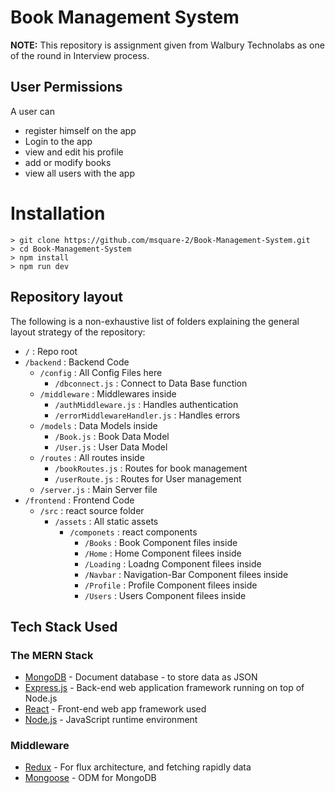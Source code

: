 # Book Management System

**NOTE:** This repository is assignment given from Walbury Technolabs as one of the round in Interview process.

## User Permissions

A user can

* register himself on the app
* Login to the app
* view and edit his profile
* add or modify books
* view all users with the app

# Installation
```
> git clone https://github.com/msquare-2/Book-Management-System.git
> cd Book-Management-System
> npm install
> npm run dev
```

## Repository layout

The following is a non-exhaustive list of folders explaining the general layout strategy of the repository:

* `/` : Repo root
* `/backend` : Backend Code
    * `/config`  :  All Config Files here
        * `/dbconnect.js`  :  Connect to Data Base function
    * `/middleware`  :  Middlewares inside
        * `/authMiddleware.js`  :  Handles authentication
        * `/errorMiddlewareHandler.js`  :  Handles errors
    * `/models` : Data Models inside
        * `/Book.js`  :  Book Data Model
        * `/User.js`  :  User Data Model
  	* `/routes` : All routes inside
        * `/bookRoutes.js` : Routes for book management
        * `/userRoute.js`  : Routes for User management
  	* `/server.js` : Main Server file
* `/frontend` : Frontend Code
    * `/src`  :  react source folder
        * `/assets`  :  All static assets
	      * `/componets`  :  react components
	          * `/Books`  :  Book Component files inside
            * `/Home`  :  Home Component filees inside
            * `/Loading`  :  Loadng Component filees inside
            * `/Navbar`  :  Navigation-Bar Component filees inside
            * `/Profile`  :  Profile Component filees inside
            * `/Users`  :  Users Component filees inside


## Tech Stack Used

### The MERN Stack

* [MongoDB](https://docs.mongodb.com/) - Document database - to store data as JSON 
* [Express.js](https://devdocs.io/express/) - Back-end web application framework running on top of Node.js
* [React](https://reactjs.org/docs/) - Front-end web app framework used
* [Node.js](https://nodejs.org/en/docs/) - JavaScript runtime environment 

### Middleware

* [Redux](https://redux.js.org/basics/usage-with-react) - For flux architecture, and fetching rapidly data
* [Mongoose](https://mongoosejs.com/docs/guide.html) - ODM for MongoDB


